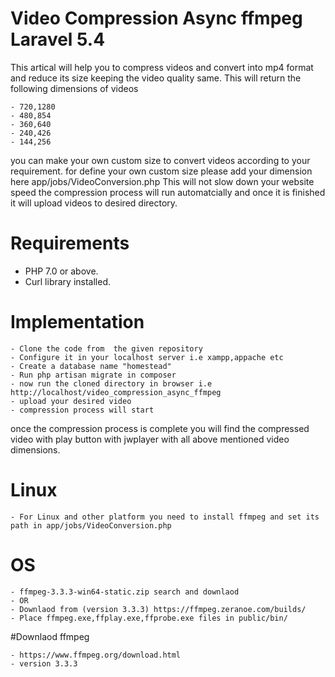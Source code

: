 # Video Compression Async ffmpeg Laravel 5.4

This artical will help you to compress videos and convert into mp4 format and reduce its size keeping the video quality same. This will return the following dimensions of videos
````
- 720,1280
- 480,854
- 360,640
- 240,426
- 144,256
````
you can make your own custom size to convert videos according to your requirement. for define your own custom size please add your dimension here app/jobs/VideoConversion.php
This will not slow down your website speed the compression process will run automatcially and once it is finished it will upload videos to desired directory.

# Requirements
- PHP 7.0 or above.
- Curl library installed.

# Implementation
````
- Clone the code from  the given repository
- Configure it in your localhost server i.e xampp,appache etc
- Create a database name "homestead"
- Run php artisan migrate in composer
- now run the cloned directory in browser i.e http://localhost/video_compression_async_ffmpeg
- upload your desired video
- compression process will start
````
once the compression process is complete you will find the compressed video with play button with jwplayer with all above mentioned video dimensions.


# Linux
````
- For Linux and other platform you need to install ffmpeg and set its path in app/jobs/VideoConversion.php 
````
# OS
````
- ffmpeg-3.3.3-win64-static.zip search and downlaod
- OR
- Downlaod from (version 3.3.3) https://ffmpeg.zeranoe.com/builds/
- Place ffmpeg.exe,ffplay.exe,ffprobe.exe files in public/bin/

````
#Downlaod ffmpeg 
````
- https://www.ffmpeg.org/download.html
- version 3.3.3

````